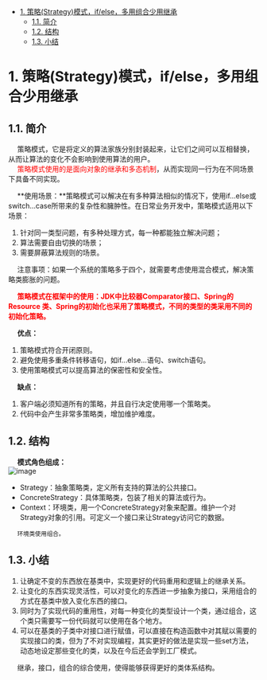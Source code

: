 
<!-- TOC -->

- [1. 策略(Strategy)模式，if/else，多用组合少用继承](#1-策略strategy模式ifelse多用组合少用继承)
    - [1.1. 简介](#11-简介)
    - [1.2. 结构](#12-结构)
    - [1.3. 小结](#13-小结)

<!-- /TOC -->

# 1. 策略(Strategy)模式，if/else，多用组合少用继承  
<!-- 
策略模式 + 反射工厂
https://mp.weixin.qq.com/s/6HqGa_inBHTxGOP12QXPnQ

https://www.runoob.com/design-pattern/strategy-pattern.html


https://blog.csdn.net/dengjili/article/details/79273928
https://cloud.tencent.com/developer/article/1385920?from=article.detail.1066412
https://my.oschina.net/u/1187187/blog/192706?p={{page}}
-->

## 1.1. 简介
&emsp; 策略模式，它是将定义的算法家族分别封装起来，让它们之间可以互相替换，从而让算法的变化不会影响到使用算法的用户。  
&emsp; <font color = "red">策略模式使用的是面向对象的继承和多态机制</font>，从而实现同一行为在不同场景下具备不同实现。 

&emsp; **使用场景：**策略模式可以解决在有多种算法相似的情况下，使用if...else或switch...case所带来的复杂性和臃肿性。在日常业务开发中，策略模式适用以下场景：  
1. 针对同一类型问题，有多种处理方式，每一种都能独立解决问题；  
2. 算法需要自由切换的场景；  
3. 需要屏蔽算法规则的场景。  

&emsp; 注意事项：如果一个系统的策略多于四个，就需要考虑使用混合模式，解决策略类膨胀的问题。  

&emsp; **<font color = "red">策略模式在框架中的使用：JDK中比较器Comparator接口、Spring的Resource 类、Spring的初始化也采用了策略模式，不同的类型的类采用不同的初始化策略。</font>**  

&emsp; **优点：**  
1. 策略模式符合开闭原则。  
2. 避免使用多重条件转移语句，如if...else...语句、switch语句。  
3. 使用策略模式可以提高算法的保密性和安全性。  

&emsp; **缺点：**  
1. 客户端必须知道所有的策略，并且自行决定使用哪一个策略类。  
2. 代码中会产生非常多策略类，增加维护难度。  

## 1.2. 结构  
&emsp; **模式角色组成：**  
![image](http://182.92.69.8:8081/img/java/design/design-14.png)  

* Strategy：抽象策略类，定义所有支持的算法的公共接口。     
* ConcreteStrategy：具体策略类，包装了相关的算法或行为。  
* Context：环境类，用一个ConcreteStrategy对象来配置。维护一个对Strategy对象的引用。可定义一个接口来让Strategy访问它的数据。  

&emsp; `环境类使用组合。`  

## 1.3. 小结
1. 让确定不变的东西放在基类中，实现更好的代码重用和逻辑上的继承关系。
2. 让变化的东西实现灵活性，可以对变化的东西进一步抽象为接口，采用组合的方式在基类中放入变化东西的接口。
3. 同时为了实现代码的重用性，对每一种变化的类型设计一个类，通过组合，这个类只需要写一份代码就可以使用在各个地方。
4. 可以在基类的子类中对接口进行赋值，可以直接在构造函数中对其赋以需要的实现接口的类，但为了不对实现编程，其实更好的做法是实现一些set方法，动态地设定那些变化的类，以及在今后还会学到工厂模式。  

&emsp; 继承，接口，组合的综合使用，使得能够获得更好的类体系结构。  
